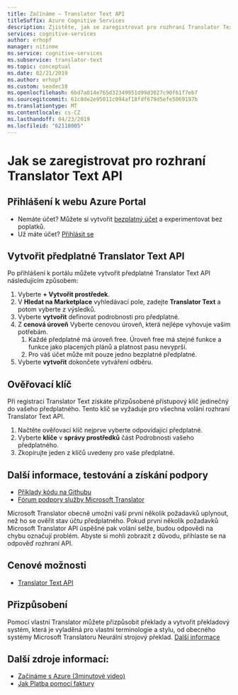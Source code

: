 ```yaml
---
title: Začínáme – Translator Text API
titleSuffix: Azure Cognitive Services
description: Zjistěte, jak se zaregistrovat pro rozhraní Translator Text API a získat klíč předplatného.
services: cognitive-services
author: erhopf
manager: nitinme
ms.service: cognitive-services
ms.subservice: translator-text
ms.topic: conceptual
ms.date: 02/21/2019
ms.author: erhopf
ms.custom: seodec18
ms.openlocfilehash: 6bd7a014e765d32349951d99d3027c90f61f7eb7
ms.sourcegitcommit: 61c8de2e95011c094af18fdf679d5efe5069197b
ms.translationtype: MT
ms.contentlocale: cs-CZ
ms.lasthandoff: 04/23/2019
ms.locfileid: "62118005"
---
```

# <a name="how-to-sign-up-for-the-translator-text-api"></a>Jak se zaregistrovat pro rozhraní Translator Text API

## <a name="sign-in-to-the-azure-portal"></a>Přihlášení k webu Azure Portal

- Nemáte účet? Můžete si vytvořit [bezplatný účet](https://azure.microsoft.com/free/) a experimentovat bez poplatků.
- Už máte účet? [Přihlásit se](https://ms.portal.azure.com/)

## <a name="create-a-subscription-to-the-translator-text-api"></a>Vytvořit předplatné Translator Text API

Po přihlášení k portálu můžete vytvořit předplatné Translator Text API následujícím způsobem:

1. Vyberte **+ Vytvořit prostředek**.
1. V **Hledat na Marketplace** vyhledávací pole, zadejte **Translator Text** a potom vyberte z výsledků.
1. Vyberte **vytvořit** definovat podrobnosti pro předplatné.
1. Z **cenová úroveň** Vyberte cenovou úroveň, která nejlépe vyhovuje vašim potřebám.
    1. Každé předplatné má úroveň free. Úroveň free má stejné funkce a funkce jako placených plánů a platnost pasu nevyprší.
    1. Pro váš účet může mít pouze jedno bezplatné předplatné.
1. Vyberte **vytvořit** dokončete vytváření odběru.

## <a name="authentication-key"></a>Ověřovací klíč

Při registraci Translator Text získáte přizpůsobené přístupový klíč jedinečný do vašeho předplatného. Tento klíč se vyžaduje pro všechna volání rozhraní Translator Text API.

1. Načtěte ověřovací klíč nejprve vyberte odpovídající předplatné.
1. Vyberte **klíče** v **správy prostředků** část Podrobnosti vašeho předplatného.
1. Zkopírujte jeden z klíčů uvedeny pro vaše předplatné.

## <a name="learn-test-and-get-support"></a>Další informace, testování a získání podpory

- [Příklady kódu na Githubu](https://github.com/MicrosoftTranslator)
- [Fórum podpory služby Microsoft Translator](https://www.aka.ms/TranslatorForum)

Microsoft Translator obecně umožní vaší první několik požadavků uplynout, než ho se ověřit stav účtu předplatného. Pokud první několik požadavků Microsoft Translator API úspěšné pak volání selže, budou odpovědi na chybu označují problém. Abyste si mohli zobrazit z důvodu, přihlaste se na odpověď rozhraní API.

## <a name="pricing-options"></a>Cenové možnosti

- [Translator Text API](https://azure.microsoft.com/pricing/details/cognitive-services/translator-text-api/)

## <a name="customization"></a>Přizpůsobení

Pomocí vlastní Translator můžete přizpůsobit překlady a vytvořit překladový systém, která je vyladěná pro vlastní terminologie a stylu, od obecného systémy Microsoft Translatoru Neurální strojový překlad. [Další informace](customization.md)

## <a name="additional-resources"></a>Další zdroje informací:

- [Začínáme s Azure (3minutové video)](https://azure.microsoft.com/get-started/?b=16.24)
- [Jak Platba pomocí faktury](https://azure.microsoft.com/pricing/invoicing/)
